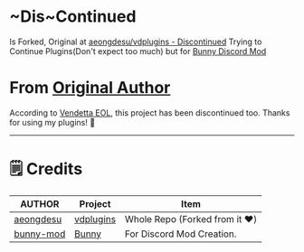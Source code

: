 # ~Dis~Continued 
Is Forked, Original at [aeongdesu/vdplugins - Discontinued](https://github.com/aeongdesu/vdplugins)
Trying to Continue Plugins(Don't expect too much) but for [Bunny Discord Mod](https://github.com/bunny-mod/Bunny)

# From [Original Author](https://github.com/aeongdesu/vdplugins)

According to [Vendetta EOL](https://maisy.moe/), this project has been discontinued too. Thanks for using my plugins! 🙂

---

# 🗒️ Credits
| AUTHOR | Project | Item |
| ------ | ------- | ---- |
| [aeongdesu](https://github.com/aeongdesu) | [vdplugins](https://github.com/aeongdesu/vdplugins) | Whole Repo (Forked from it ❤️) |
| [bunny-mod](https://github.com/bunny-mod) | [Bunny](https://github.com/bunny-mod/Bunny) | For Discord Mod Creation. |
